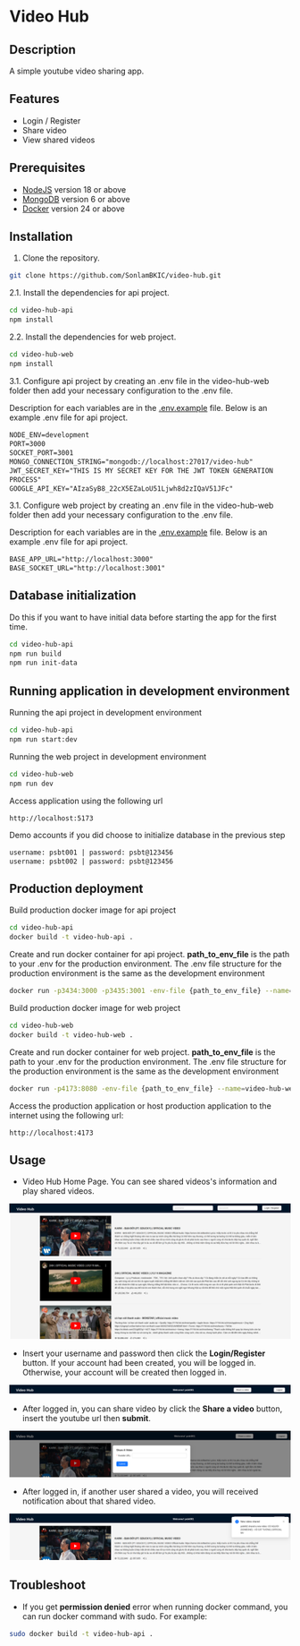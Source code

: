 # Video Hub

## Description

A simple youtube video sharing app.

## Features

- Login / Register
- Share video
- View shared videos

## Prerequisites

- [NodeJS](https://nodejs.org/en/download/) version 18 or above
- [MongoDB](https://www.mongodb.com/docs/manual/installation/) version 6 or above
- [Docker](https://docs.docker.com/engine/install/) version 24 or above

## Installation

1. Clone the repository.

```sh
git clone https://github.com/SonlamBKIC/video-hub.git
```

2.1. Install the dependencies for api project.

```sh
cd video-hub-api
npm install
```

2.2. Install the dependencies for web project.

```sh
cd video-hub-web
npm install
```

3.1. Configure api project by creating an .env file in the video-hub-web folder then add your necessary configuration to the .env file.

Description for each variables are in the [.env.example](video-hub-api/.env.example) file. Below is an example .env file for api project.

```env
NODE_ENV=development
PORT=3000
SOCKET_PORT=3001
MONGO_CONNECTION_STRING="mongodb://localhost:27017/video-hub"
JWT_SECRET_KEY="THIS IS MY SECRET KEY FOR THE JWT TOKEN GENERATION PROCESS"
GOOGLE_API_KEY="AIzaSyB8_22cX5EZaLoU51Ljwh8d2zIQaV51JFc"
```

3.1. Configure web project by creating an .env file in the video-hub-web folder then add your necessary configuration to the .env file.

Description for each variables are in the [.env.example](video-hub-web/.env.example) file. Below is an example .env file for api project.

```env
BASE_APP_URL="http://localhost:3000"
BASE_SOCKET_URL="http://localhost:3001"
```

## Database initialization

Do this if you want to have initial data before starting the app for the first time.

```sh
cd video-hub-api
npm run build
npm run init-data
```

## Running application in development environment

Running the api project in development environment

```sh
cd video-hub-api
npm run start:dev
```

Running the web project in development environment

```sh
cd video-hub-web
npm run dev
```

Access application using the following url

```link
http://localhost:5173
```

Demo accounts if you did choose to initialize database in the previous step

```
username: psbt001 | password: psbt@123456
username: psbt002 | password: psbt@123456
```

## Production deployment

Build production docker image for api project

```sh
cd video-hub-api
docker build -t video-hub-api .
```

Create and run docker container for api project. **path_to_env_file** is the path to your .env for the production environment. The .env file structure for the production environment is the same as the development environment

```sh
docker run -p3434:3000 -p3435:3001 -env-file {path_to_env_file} --name=video-hub-api -d video-hub-api
```

Build production docker image for web project

```sh
cd video-hub-web
docker build -t video-hub-web .
```

Create and run docker container for web project. **path_to_env_file** is the path to your .env for the production environment. The .env file structure for the production environment is the same as the development environment

```sh
docker run -p4173:8080 -env-file {path_to_env_file} --name=video-hub-web -d video-hub-web
```

Access the production application or host production application to the internet using the following url:

```link
http://localhost:4173
```

## Usage

- Video Hub Home Page. You can see shared videos's information and play shared videos.

![Video Hub home page](/screenshots/video_hub_home_page.png)

- Insert your username and password then click the **Login/Register** button. If your account had been created, you will be logged in. Otherwise, your account will be created then logged in.

![Video Hub login](/screenshots/video_hub_logged_in.png)

- After logged in, you can share video by click the **Share a video** button, insert the youtube url then **submit**.

![Video Hub share video](/screenshots/video_hub_share_video.png)

- After logged in, if another user shared a video, you will received notification about that shared video.

![Video Hub notification](/screenshots/video_shared_notification.png)

## Troubleshoot

- If you get **permission denied** error when running docker command, you can run docker command with sudo. For example:

```sh
sudo docker build -t video-hub-api .
```
